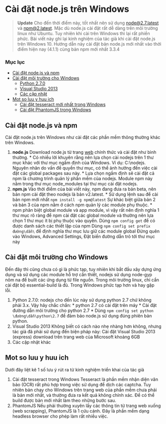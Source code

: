 # Cài đặt node.js trên Windows
> **Update** Cho đến thời điểm này, tốt nhất nên sử dụng node@2.7.latest và npm@2.latest. Mặc dù node.js cài đặt rất dễ dàng trên môi trường linux như Ubuntu. Tuy nhiên khi cài trên Windows thì lại rất phiền phức. Bài viết này ghi lại kinh nghiệm của tác giả khi cài đặt node.js trên Windows 10.
Hướng dẫn này cài đặt bản node.js mới nhất vào thời điểm hiện nay (4.1.1) cùng bản npm mới nhất 3.3.4

### Mục lục
* [Cài đặt node.js và npm](#cài-đặt-node.js-và-npm)
* [Cài đặt môi trường cho Windows](#cài-đặt-môi-trường-cho-Windows)
  - [Python 2.7.0](#python-2.7.0)
  - [Visual Studio 2013](#vs2013)
  - [Các cập nhật](#capnhat)
* [Mot so luu y huu ich](#mot-so-luu-y-huu-ich)
  - [Cài đặt tesseract mới nhất trong Windows](#tesseract)
  - [Cài đặt PhantomJS trong Windows](#phantomjs)

## Cài đặt node.js và npm
Cài đặt node.js trên Windows như cài đặt các phần mềm thông thường khác trên Windows.
  1. **node.js** Download node.js từ trang [web](https://nodejs.org/en/) chính thức và cài đặt như bình thường.
    * Có nhiều lời khuyên rằng nên lựa chọn cài nodejs trên 1 thư mục khác với thư mục ngầm định của Windows. Ví dụ: C:\nodejs. Nguyên nhân do vấn đề quyền thư mục, có thể ảnh hưởng đến việc cài đặt các global packages sau này.
    * Lựa chọn ngầm định sẽ cài đặt cả npm là chương trình quản lý phần mềm của nodejs. Module npm này nằm trong thư mục node_modules tại thư mục cài đặt nodejs.
  2. **npm.js** Vào thời điểm của bài viết này, npm đang đưa ra bản beta, nên bản npm cài đặt theo nodejs là bản v2.latest.
    * Sử dụng lệnh sau để cài bản npm mới nhất `npm install -g npm@latest`
    Sự khác biệt giữa bản 2 và bản 3 của npm nằm ở cách npm quản lý các module phụ thuộc.
    * npm phân biệt global module và app module, vì vậy rất nên định nghĩa 1 thư mục rõ ràng để npm cài đặt các global module và thường nên lựa chọn 1 thư mục ít bị phụ thuộc vào quyền.
    Dùng `npm config get` để có được danh sách các thiết lập của npm
    Dùng `npm config set prefix đường\dẫn\` để định nghĩa thư mục lưu giữ các module global
    Đừng quên vào Windows, Advanced Settings, Đặt biến đường dẫn trỏ tới thư mục này

## Cài đặt môi trường cho Windows
Đến đây thì cũng chưa có gì là phức tạp, tuy nhiên khi bắt đầu xây dựng ứng dụng và sử dụng các module hỗ trợ cần thiết, nodejs sử dụng node-gyp nôm na để built các ứng dụng từ file nguồn. Trong môi trường linux, chỉ cẩn cài đặt bộ essential-build là đủ. Trong Windows phức tạp hơn và hay gặp lỗi.
  1. Python 2.7.0: nodejs cho đến lúc này sử dụng python 2.7 chứ không phải 3.x. Vậy hãy chắc chắn:
    * python 2.7 có cài đặt trên máy
    * Cài đặt đường dẫn môi trường cho python 2.7
    * Dùng `npm config set python \đường\dẫn\python\2.7` để đảm bảo node.js sử dụng đúng phiên bản python.
  2. Visual Studio 2013
  Không biết có cách nào nhẹ nhàng hơn không, nhưng tác giả đã phải sử dụng đến biện pháp này: Cài đặt Visual Studio 2013 (express) download trên trang web của Microsoft khoảng 6GB
  3. Các cập nhật khác

## Mot so luu y huu ich
Dưới đây liệt kê 1 số lưu ý rút ra từ kinh nghiệm triển khai của tác giả
  1. Cài đặt tesseract trong Windows
  Tesseract là phần mềm nhận diện văn bảo (OCR) rất phù hợp trong việc sử dụng để dịch các captcha. Tuy nhiên bản chạy cho Windows trên trang web của phần mềm chưa phải là bản mới nhất, và thường đưa ra kết quả không chính xác. Để có thể build được bản mới nhất làm theo những bước sau.
  2. PhantomJS
  Nếu phải thường xuyên lấy các thông tin từ trang web xuống (web scrapping), PhantomJS là 1 cứu cánh. Đây là phần mềm dạng headless browser cho phép làm rất nhiều việc.
